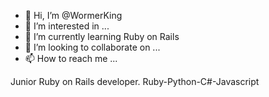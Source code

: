 - 👋 Hi, I’m @WormerKing
- 👀 I’m interested in ...
- 🌱 I’m currently learning Ruby on Rails
- 💞️ I’m looking to collaborate on ...
- 📫 How to reach me ...

Junior Ruby on Rails developer.
Ruby-Python-C#-Javascript
